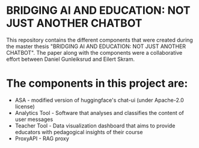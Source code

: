# BRIDGING AI AND EDUCATION: NOT JUST ANOTHER CHATBOT

This repository contains the different components that were created during the master thesis "BRIDGING AI AND EDUCATION: NOT JUST ANOTHER CHATBOT". The paper along with the components were a collaborative effort between Daniel Gunleiksrud and Eilert Skram.

# The components in this project are:

- ASA - modified version of huggingface's chat-ui (under Apache-2.0 license)
- Analytics Tool - Software that analyses and classifies the content of user messages
- Teacher Tool - Data visualization dashboard that aims to provide educators with pedagogical insights of their course
- ProxyAPI - RAG proxy


